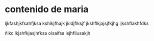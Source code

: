 # contenido de maria
ljkfashjkfsahfjksa
kshlkjfhajk
jkldjflksjf
jkshflkjajsjfkjhg
ljkshflakhfdks

ñlkc
lkjshfkjasjhfksa
oisaifsa
isjhfliusakjh